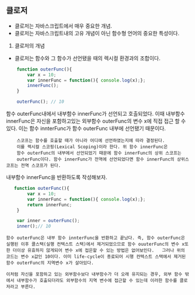 ## 클로저

- 클로저는 자바스크립트에서 매우 중요한 개념.    
- 클로저는 자바스크립트내의 고유 개념이 아닌 함수형 언어의 중요한 특성이다.

1. 클로저의 개념
- 클로저는 함수와 그 함수가 선언됐을 때의 렉시컬 환경과의 조합이다.

```javascript
    function outerFunc(){
        var x = 10;
        var innerFunc = function(){ console.log(x);};
        innerFunc();
    }

    outerFunc(); // 10
```

함수 outerFunc내에서 내부함수 innerFunc가 선언되고 호출되었다. 이때 내부함수 innerFunc은 자신을 포함하고있는 외부함수 outerFunc의 변수 x에 직접 접근 할 수 있다. 이는 함수 innterFunc가 함수 outerFunc 내부에 선언됐기 때문이다.


```
    스코프는 함수를 호출할 때가 아니라 어디에 선언하였는지에 따라 결정된다.   
    이를 렉시컬 스코핑(Lexical Scoping)이라 한다. 위 함수 innerFunc은   
    함수 outerFunc의 내부에서 선언되었기 때문에 함수 innerFunc의 상위 스코프는
    outerFunc이다. 함수 innerFunc가 전역에 선언되었다면 함수 innerFunc의 상위스코프는 전역 스코프가 된다.
```


내부함수 innerFunc을 반환하도록 작성해보자.

```javascript
   function outerFunc(){
        var x = 10;
        var innerFunc = function(){ console.log(x);};
        return innerFunc;
    }

    var inner = outerFunc();
    inner();// 10

```

```
함수 outerFunc은 내부 함수 innterFunc을 반환하고 끝났다. 즉, 함수 outerFunc은 실행된 이후 콜스택(실행 컨텍스트 스택)에서 제거되었으므로 함수 ouuterFunc의 변수 x또한 더이상 유효하지 않게되어 변수 x에 접은할 수 있는 방법은 없어보인다.   그러나 위의 코드는 변수 x값인 10이다. 이미 life-cycle이 종료되어 시행 컨텍스트 스택에서 제거된 함수 outerFunc의 지역변수 x가 살아있다.
```

```
이처럼 자신을 포함하고 있는 외부함수보다 내부함수가 더 오래 유지되는 경우, 외부 함수 밖에서 내부함수가 호출되더라도 외부함수의 지역 변수에 접근할 수 있는데 이러한 함수를 클로저라고 부른다.
```

